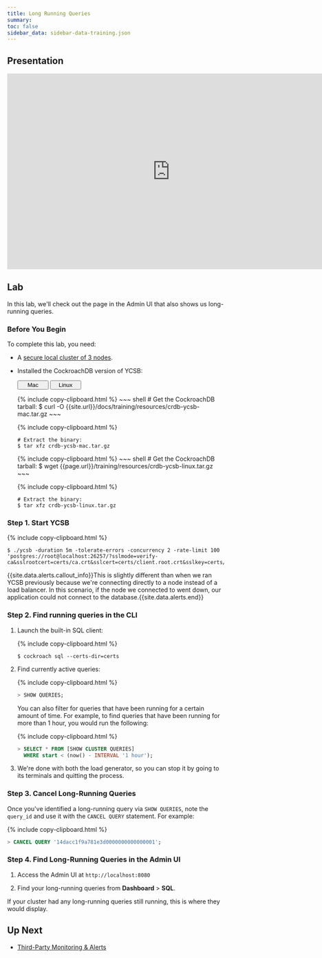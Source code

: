 ```yaml
---
title: Long Running Queries
summary:
toc: false
sidebar_data: sidebar-data-training.json
---
```


<div id="toc"></div>

## Presentation

<iframe src="https://docs.google.com/presentation/d/e/2PACX-1vRTFcuRZXD__ddiZsGUIbHS4hM7Oqxu0muKt5OCJziJpB39ciLHL3kjcnnuJK7Joix5pNgak5kgv4kD/embed?start=false&loop=false" frameborder="0" width="756" height="454" allowfullscreen="true" mozallowfullscreen="true" webkitallowfullscreen="true"></iframe>

## Lab

In this lab, we'll check out the page in the Admin UI that also shows us long-running queries.

### Before You Begin

To complete this lab, you need:

- A [secure local cluster of 3 nodes](3-node-local-secure-cluster.html).
- Installed the CockroachDB version of YCSB:

    <div class="filters clearfix">
      <button style="width: 15%" class="filter-button" data-scope="mac">Mac</button>
      <button style="width: 15%" class="filter-button" data-scope="linux">Linux</button>
    </div>
    <p></p>

    <div class="filter-content" markdown="1" data-scope="mac">
    {% include copy-clipboard.html %}
    ~~~ shell
    # Get the CockroachDB tarball:
    $ curl -O {{site.url}}/docs/training/resources/crdb-ycsb-mac.tar.gz
    ~~~

    {% include copy-clipboard.html %}
    ~~~ shell
    # Extract the binary:
    $ tar xfz crdb-ycsb-mac.tar.gz
    ~~~
    </div>

    <div class="filter-content" markdown="1" data-scope="linux">
    {% include copy-clipboard.html %}
    ~~~ shell
    # Get the CockroachDB tarball:
    $ wget {{page.url}}/training/resources/crdb-ycsb-linux.tar.gz
    ~~~

    {% include copy-clipboard.html %}
    ~~~ shell
    # Extract the binary:
    $ tar xfz crdb-ycsb-linux.tar.gz
    ~~~
    </div>

### Step 1. Start YCSB

{% include copy-clipboard.html %}
~~~ shell
$ ./ycsb -duration 5m -tolerate-errors -concurrency 2 -rate-limit 100 'postgres://root@localhost:26257/?sslmode=verify-ca&sslrootcert=certs/ca.crt&sslcert=certs/client.root.crt&sslkey=certs/client.root.key'
~~~

{{site.data.alerts.callout_info}}This is slightly different than when we ran YCSB previously because we're connecting directly to a node instead of a load balancer. In this scenario, if the node we connected to went down, our application could not connect to the database.{{site.data.alerts.end}}

### Step 2. Find running queries in the CLI

1. Launch the built-in SQL client:

    {% include copy-clipboard.html %}
    ~~~ shell
    $ cockroach sql --certs-dir=certs
    ~~~

2. Find currently active queries:

    {% include copy-clipboard.html %}
    ~~~ sql
    > SHOW QUERIES;
    ~~~

    You can also filter for queries that have been running for a certain amount of time. For example, to find queries that have been running for more than 1 hour, you would run the following:

    {% include copy-clipboard.html %}
    ~~~ sql
    > SELECT * FROM [SHOW CLUSTER QUERIES]
      WHERE start < (now() - INTERVAL '1 hour');
    ~~~

3. We're done with both the load generator, so you can stop it by going to its terminals and quitting the process.

### Step 3. Cancel Long-Running Queries

Once you've identified a long-running query via `SHOW QUERIES`, note the `query_id` and use it with the `CANCEL QUERY` statement. For example:

{% include copy-clipboard.html %}
~~~ sql
> CANCEL QUERY '14dacc1f9a781e3d0000000000000001';
~~~

### Step 4. Find Long-Running Queries in the Admin UI

1. Access the Admin UI at `http://localhost:8080`

2. Find your long-running queries from **Dashboard** > **SQL**.

If your cluster had any long-running queries still running, this is where they would display.

## Up Next

- [Third-Party Monitoring & Alerts](monitoring.html)
